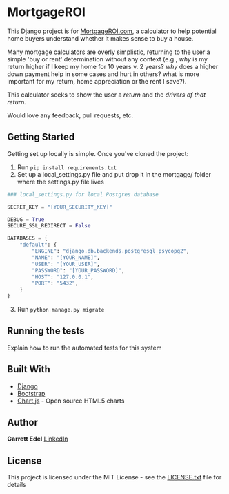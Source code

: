 # MortgageROI

This Django project is for [MortgageROI.com](https://www.mortgageroi.com), a calculator to help potential home buyers understand whether it makes sense to buy a house.

Many mortgage calculators are overly simplistic, returning to the user a simple 'buy or rent' determination without any context (e.g., *why* is my return higher if I keep my home for 10 years v. 2 years? *why* does a higher down payment help in some cases and hurt in others? what is more important for my return, home appreciation or the rent I save?).

This calculator seeks to show the user a *return* and the *drivers of that return.*

Would love any feedback, pull requests, etc.

## Getting Started

Getting set up locally is simple.  Once you've cloned the project: 

1) Run `pip install requirements.txt`
2) Set up a local_settings.py file and put drop it in the mortgage/ folder where the settings.py file lives

```python
### local_settings.py for local Postgres database

SECRET_KEY = "[YOUR_SECURITY_KEY]"

DEBUG = True
SECURE_SSL_REDIRECT = False

DATABASES = {
    "default": {
        "ENGINE": "django.db.backends.postgresql_psycopg2",
        "NAME": "[YOUR_NAME]",
        "USER": "[YOUR_USER]",
        "PASSWORD": "[YOUR_PASSWORD]",
        "HOST": "127.0.0.1",
        "PORT": "5432",
    }
}
```

3) Run `python manage.py migrate`

## Running the tests

Explain how to run the automated tests for this system

## Built With

* [Django](https://www.djangoproject.com/)
* [Bootstrap](https://getbootstrap.com/)
* [Chart.js](https://www.chartjs.org/) - Open source HTML5 charts


## Author

**Garrett Edel**
[LinkedIn](https://www.linkedin.com/in/garrettedel/)

## License

This project is licensed under the MIT License - see the [LICENSE.txt](LICENSE.txt) file for details

